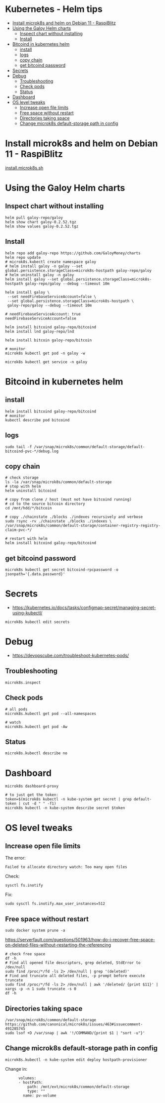 <!-- omit in toc -->
# Kubernetes - Helm tips

- [Install microk8s and helm on Debian 11 - RaspiBlitz](#install-microk8s-and-helm-on-debian-11---raspiblitz)
- [Using the Galoy Helm charts](#using-the-galoy-helm-charts)
  - [Inspect chart without installing](#inspect-chart-without-installing)
  - [Install](#install)
- [Bitcoind in kubernetes helm](#bitcoind-in-kubernetes-helm)
  - [install](#install-1)
  - [logs](#logs)
  - [copy chain](#copy-chain)
  - [get bitcoind password](#get-bitcoind-password)
- [Secrets](#secrets)
- [Debug](#debug)
  - [Troubleshooting](#troubleshooting)
  - [Check pods](#check-pods)
  - [Status](#status)
- [Dashboard](#dashboard)
- [OS level tweaks](#os-level-tweaks)
  - [Increase open file limits](#increase-open-file-limits)
  - [Free space without restart](#free-space-without-restart)
  - [Directories taking space](#directories-taking-space)
  - [Change microk8s default-storage path in config](#change-microk8s-default-storage-path-in-config)

# Install microk8s and helm on Debian 11 - RaspiBlitz

[install.microk8s.sh](install.microk8s.sh)

# Using the Galoy Helm charts

## Inspect chart without installing
```
helm pull galoy-repo/galoy
helm show chart galoy-0.2.52.tgz
helm show values galoy-0.2.52.tgz
```
## Install

```
helm repo add galoy-repo https://github.com/GaloyMoney/charts
helm repo update
# microk8s.kubectl create namespace galoy
# helm install galoy -n galoy --set global.persistence.storageClass=microk8s-hostpath galoy-repo/galoy
# helm uninstall galoy -n galoy
helm install galoy --set global.persistence.storageClass=microk8s-hostpath galoy-repo/galoy --debug --timeout 10m

helm install galoy \
 --set needFirebaseServiceAccount=false \
 --set global.persistence.storageClass=microk8s-hostpath \
 galoy-repo/galoy --debug --timeout 10m

# needFirebaseServiceAccount: true
needFirebaseServiceAccount=false

helm install bitcoind galoy-repo/bitcoind
helm install lnd galoy-repo/lnd

helm install bitcoin galoy-repo/bitcoin

# monitor
microk8s kubectl get pod -n galoy -w

microk8s kubectl get service -n galoy
```

# Bitcoind in kubernetes helm
## install
```
helm install bitcoind galoy-repo/bitcoind
# monitor
kubectl describe pod bitcoind
```

## logs
```
sudo tail -f /var/snap/microk8s/common/default-storage/default-bitcoind-pvc-*/debug.log
```

## copy chain
```
# check storage
ls -la /var/snap/microk8s/common/default-storage
# stop with helm
helm uninstall bitcoind

# copy from clone / host (must not have bitcoind running)
# cd to the source bitcoin directory
cd /mnt/hdd/*/bitcoin

# copy ./chainstate ./blocks ./indexes recursively and verbose
sudo rsync -rv ./chainstate ./blocks ./indexes \
/var/snap/microk8s/common/default-storage/container-registry-registry-claim-pvc-*/

# restart with helm
helm install bitcoind galoy-repo/bitcoind
```

## get bitcoind password
```
microk8s kubectl get secret bitcoind-rpcpassword -o jsonpath='{.data.password}'
```

# Secrets
* https://kubernetes.io/docs/tasks/configmap-secret/managing-secret-using-kubectl/
```
microk8s kubectl edit secrets
```

# Debug
* https://devopscube.com/troubleshoot-kubernetes-pods/
## Troubleshooting
```
microk8s.inspect
```

## Check pods
```
# all pods
microk8s.kubectl get pod --all-namespaces

# watch
microk8s.kubectl get pod -Aw
```

## Status
```
microk8s.kubectl describe no
```
# Dashboard
```
microk8s dashboard-proxy

# to just get the token:
token=$(microk8s kubectl -n kube-system get secret | grep default-token | cut -d " " -f1)
microk8s kubectl -n kube-system describe secret $token
```
# OS level tweaks

## Increase open file limits
The error:
```
Failed to allocate directory watch: Too many open files
```
Check:
```
sysctl fs.inotify
```
Fix:
```
sudo sysctl fs.inotify.max_user_instances=512
```

## Free space without restart

```
sudo docker system prune -a
```

https://serverfault.com/questions/501963/how-do-i-recover-free-space-on-deleted-files-without-restarting-the-referencing

```
# check free space
df -h
# Find all opened file descriptors, grep deleted, StdError to /dev/null
sudo find /proc/*/fd -ls 2> /dev/null | grep '(deleted)'
# Find and truncate all deleted files, -p prompt before execute truncate
sudo find /proc/*/fd -ls 2> /dev/null | awk '/deleted/ {print $11}' | xargs -p -n 1 sudo truncate -s 0
df -h
```

## Directories taking space
```
/var/snap/microk8s/common/default-storage
https://github.com/canonical/microk8s/issues/463#issuecomment-491285745
sudo lsof +D /var/snap | awk '!/COMMAND/{print $1 | "sort -u"}'
```

## Change microk8s default-storage path in config
```
microk8s.kubectl -n kube-system edit deploy hostpath-provisioner
```
Change in:
```
      volumes:
      - hostPath:
          path: /mnt/ext/microk8s/common/default-storage
          type: ""
        name: pv-volume
```
